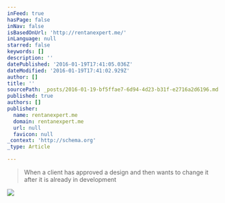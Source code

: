 ```yaml
---
inFeed: true
hasPage: false
inNav: false
isBasedOnUrl: 'http://rentanexpert.me/'
inLanguage: null
starred: false
keywords: []
description: ''
datePublished: '2016-01-19T17:41:05.036Z'
dateModified: '2016-01-19T17:41:02.929Z'
author: []
title: ''
sourcePath: _posts/2016-01-19-bf5ffae7-6d94-4d23-b31f-e2716a2d6196.md
published: true
authors: []
publisher:
  name: rentanexpert.me
  domain: rentanexpert.me
  url: null
  favicon: null
_context: 'http://schema.org'
_type: Article

---
```

> When a client has approved a design and then wants to change it after it is already in development

![](https://s3-us-west-2.amazonaws.com/the-grid-img/p/e79add3ff52febc8ff75d455bf691859a9c03b12.gif)